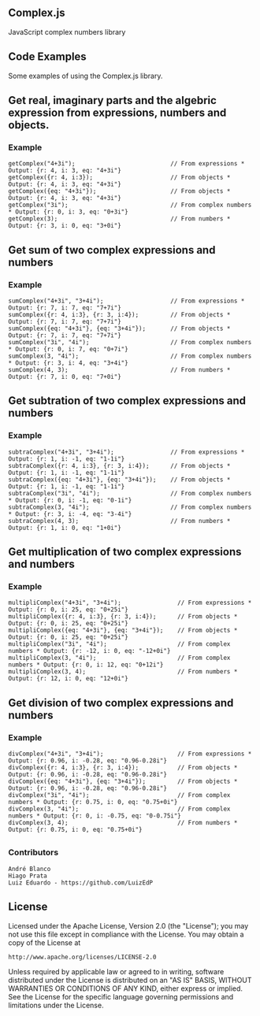 ## Complex.js
JavaScript complex numbers library 

## Code Examples

Some examples of using the Complex.js library.

## Get real, imaginary parts and the algebric expression from expressions, numbers and objects.


### Example

  	getComplex("4+3i");                           // From expressions * Output: {r: 4, i: 3, eq: "4+3i"}
  	getComplex({r: 4, i:3});                      // From objects * Output: {r: 4, i: 3, eq: "4+3i"}
  	getComplex({eq: "4+3i"});                     // From objects * Output: {r: 4, i: 3, eq: "4+3i"}
    getComplex("3i");                             // From complex numbers * Output: {r: 0, i: 3, eq: "0+3i"}
    getComplex(3);                                // From numbers * Output: {r: 3, i: 0, eq: "3+0i"}

## 

## Get sum of two complex expressions and numbers


### Example

  	sumComplex("4+3i", "3+4i");                   // From expressions * Output: {r: 7, i: 7, eq: "7+7i"}
  	sumComplex({r: 4, i:3}, {r: 3, i:4});         // From objects * Output: {r: 7, i: 7, eq: "7+7i"}
  	sumComplex({eq: "4+3i"}, {eq: "3+4i"});       // From objects * Output: {r: 7, i: 7, eq: "7+7i"}
    sumComplex("3i", "4i");                       // From complex numbers * Output: {r: 0, i: 7, eq: "0+7i"}
    sumComplex(3, "4i");                          // From complex numbers * Output: {r: 3, i: 4, eq: "3+4i"}
    sumComplex(4, 3);                             // From numbers * Output: {r: 7, i: 0, eq: "7+0i"}

## 

## Get subtration of two complex expressions and numbers


### Example

  	subtraComplex("4+3i", "3+4i");                // From expressions * Output: {r: 1, i: -1, eq: "1-1i"}
  	subtraComplex({r: 4, i:3}, {r: 3, i:4});      // From objects * Output: {r: 1, i: -1, eq: "1-1i"}
  	subtraComplex({eq: "4+3i"}, {eq: "3+4i"});    // From objects * Output: {r: 1, i: -1, eq: "1-1i"}
    subtraComplex("3i", "4i");                    // From complex numbers * Output: {r: 0, i: -1, eq: "0-1i"}
    subtraComplex(3, "4i");                       // From complex numbers * Output: {r: 3, i: -4, eq: "3-4i"}
    subtraComplex(4, 3);                          // From numbers * Output: {r: 1, i: 0, eq: "1+0i"}

## 
## Get multiplication of two complex expressions and numbers


### Example

  	multipliComplex("4+3i", "3+4i");                // From expressions * Output: {r: 0, i: 25, eq: "0+25i"}
  	multipliComplex({r: 4, i:3}, {r: 3, i:4});      // From objects * Output: {r: 0, i: 25, eq: "0+25i"}
  	multipliComplex({eq: "4+3i"}, {eq: "3+4i"});    // From objects * Output: {r: 0, i: 25, eq: "0+25i"}
    multipliComplex("3i", "4i");                    // From complex numbers * Output: {r: -12, i: 0, eq: "-12+0i"}
    multipliComplex(3, "4i");                       // From complex numbers * Output: {r: 0, i: 12, eq: "0+12i"}
    multipliComplex(3, 4);                          // From numbers * Output: {r: 12, i: 0, eq: "12+0i"}

## 

## Get division of two complex expressions and numbers


### Example

  	divComplex("4+3i", "3+4i");                     // From expressions * Output: {r: 0.96, i: -0.28, eq: "0.96-0.28i"}
  	divComplex({r: 4, i:3}, {r: 3, i:4});           // From objects * Output: {r: 0.96, i: -0.28, eq: "0.96-0.28i"}
  	divComplex({eq: "4+3i"}, {eq: "3+4i"});         // From objects * Output: {r: 0.96, i: -0.28, eq: "0.96-0.28i"}
    divComplex("3i", "4i");                         // From complex numbers * Output: {r: 0.75, i: 0, eq: "0.75+0i"}
    divComplex(3, "4i");                            // From complex numbers * Output: {r: 0, i: -0.75, eq: "0-0.75i"}
    divComplex(3, 4);                               // From numbers * Output: {r: 0.75, i: 0, eq: "0.75+0i"}

## 

### Contributors

  	André Blanco
  	Hiago Prata
  	Luiz Eduardo - https://github.com/LuizEdP

## 
## License
Licensed under the Apache License, Version 2.0 (the "License");
you may not use this file except in compliance with the License.
You may obtain a copy of the License at

    http://www.apache.org/licenses/LICENSE-2.0

Unless required by applicable law or agreed to in writing, software
distributed under the License is distributed on an "AS IS" BASIS,
WITHOUT WARRANTIES OR CONDITIONS OF ANY KIND, either express or implied.
See the License for the specific language governing permissions and
limitations under the License.
